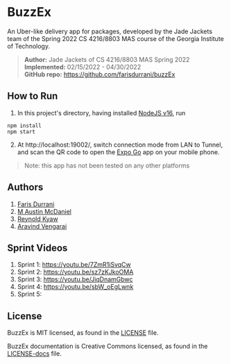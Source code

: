 # BuzzEx

An Uber-like delivery app for packages, developed by the Jade Jackets team of the Spring 2022 CS 4216/8803 MAS course of the Georgia Institute of Technology.

> **Author:** Jade Jackets of CS 4216/8803 MAS Spring 2022 <br/>  **Implemented:** 02/15/2022 - 04/30/2022 <br/>  **GitHub repo:** https://github.com/farisdurrani/buzzEx

## How to Run

1. In this project's directory, having installed [NodeJS v16](https://nodejs.org/en/), run

```
npm install
npm start
```

2. At http://localhost:19002/, switch connection mode from LAN to Tunnel, and scan the QR code to open the [Expo Go](https://expo.dev/tools) app on your mobile phone.

> Note: this app has not been tested on any other platforms

## Authors

1. [Faris Durrani](https://github.com/farisdurrani/)
2. [M Austin McDaniel](https://github.com/Austinmc41)
3. [Reynold Kyaw](https://github.com/mkyaw6)
4. [Aravind Vengarai](https://github.com/AravindVengarai)

## Sprint Videos

1. Sprint 1: https://youtu.be/7ZmR1iSvqCw
2. Sprint 2: https://youtu.be/sz7zKJkoOMA
3. Sprint 3: https://youtu.be/JiqDnamGbwc
4. Sprint 4: https://youtu.be/sbW_oEgLwnk
5. Sprint 5:

## License

BuzzEx is MIT licensed, as found in the [LICENSE](./LICENSE) file.

BuzzEx documentation is Creative Commons licensed, as found in the [LICENSE-docs](./LICENSE-docs) file.
